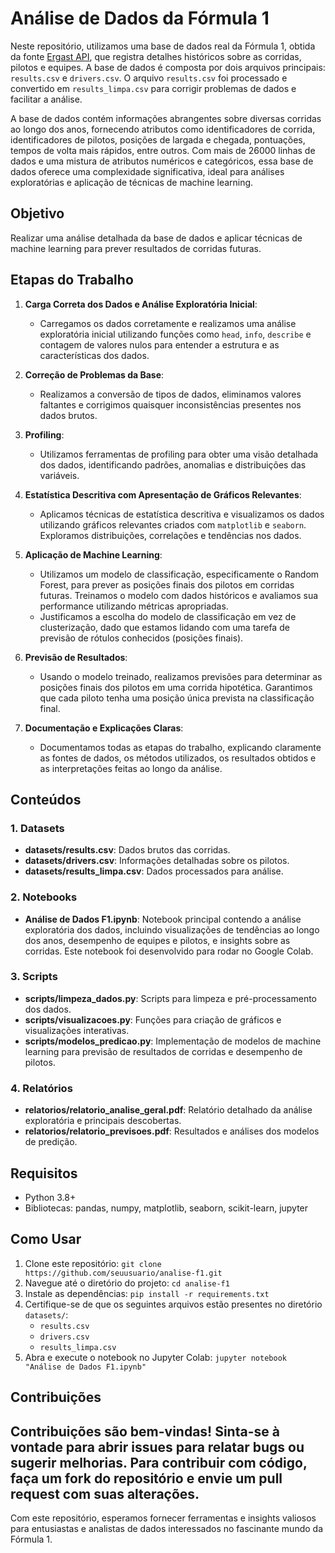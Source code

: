 # Análise de Dados da Fórmula 1

Neste repositório, utilizamos uma base de dados real da Fórmula 1, obtida da fonte [Ergast API](https://ergast.com/api/f1?limit=30&offset=60), que registra detalhes históricos sobre as corridas, pilotos e equipes. A base de dados é composta por dois arquivos principais: `results.csv` e `drivers.csv`. O arquivo `results.csv` foi processado e convertido em `results_limpa.csv` para corrigir problemas de dados e facilitar a análise.

A base de dados contém informações abrangentes sobre diversas corridas ao longo dos anos, fornecendo atributos como identificadores de corrida, identificadores de pilotos, posições de largada e chegada, pontuações, tempos de volta mais rápidos, entre outros. Com mais de 26000 linhas de dados e uma mistura de atributos numéricos e categóricos, essa base de dados oferece uma complexidade significativa, ideal para análises exploratórias e aplicação de técnicas de machine learning.

## Objetivo

Realizar uma análise detalhada da base de dados e aplicar técnicas de machine learning para prever resultados de corridas futuras.

## Etapas do Trabalho

1. **Carga Correta dos Dados e Análise Exploratória Inicial**:
   - Carregamos os dados corretamente e realizamos uma análise exploratória inicial utilizando funções como `head`, `info`, `describe` e contagem de valores nulos para entender a estrutura e as características dos dados.

2. **Correção de Problemas da Base**:
   - Realizamos a conversão de tipos de dados, eliminamos valores faltantes e corrigimos quaisquer inconsistências presentes nos dados brutos.

3. **Profiling**:
   - Utilizamos ferramentas de profiling para obter uma visão detalhada dos dados, identificando padrões, anomalias e distribuições das variáveis.

4. **Estatística Descritiva com Apresentação de Gráficos Relevantes**:
   - Aplicamos técnicas de estatística descritiva e visualizamos os dados utilizando gráficos relevantes criados com `matplotlib` e `seaborn`. Exploramos distribuições, correlações e tendências nos dados.

5. **Aplicação de Machine Learning**:
   - Utilizamos um modelo de classificação, especificamente o Random Forest, para prever as posições finais dos pilotos em corridas futuras. Treinamos o modelo com dados históricos e avaliamos sua performance utilizando métricas apropriadas.
   - Justificamos a escolha do modelo de classificação em vez de clusterização, dado que estamos lidando com uma tarefa de previsão de rótulos conhecidos (posições finais).

6. **Previsão de Resultados**:
   - Usando o modelo treinado, realizamos previsões para determinar as posições finais dos pilotos em uma corrida hipotética. Garantimos que cada piloto tenha uma posição única prevista na classificação final.

7. **Documentação e Explicações Claras**:
   - Documentamos todas as etapas do trabalho, explicando claramente as fontes de dados, os métodos utilizados, os resultados obtidos e as interpretações feitas ao longo da análise.

## Conteúdos

### 1. Datasets
- **datasets/results.csv**: Dados brutos das corridas.
- **datasets/drivers.csv**: Informações detalhadas sobre os pilotos.
- **datasets/results_limpa.csv**: Dados processados para análise.

### 2. Notebooks
- **Análise de Dados F1.ipynb**: Notebook principal contendo a análise exploratória dos dados, incluindo visualizações de tendências ao longo dos anos, desempenho de equipes e pilotos, e insights sobre as corridas. Este notebook foi desenvolvido para rodar no Google Colab.

### 3. Scripts
- **scripts/limpeza_dados.py**: Scripts para limpeza e pré-processamento dos dados.
- **scripts/visualizacoes.py**: Funções para criação de gráficos e visualizações interativas.
- **scripts/modelos_predicao.py**: Implementação de modelos de machine learning para previsão de resultados de corridas e desempenho de pilotos.

### 4. Relatórios
- **relatorios/relatorio_analise_geral.pdf**: Relatório detalhado da análise exploratória e principais descobertas.
- **relatorios/relatorio_previsoes.pdf**: Resultados e análises dos modelos de predição.

## Requisitos
- Python 3.8+
- Bibliotecas: pandas, numpy, matplotlib, seaborn, scikit-learn, jupyter

## Como Usar
1. Clone este repositório: `git clone https://github.com/seuusuario/analise-f1.git`
2. Navegue até o diretório do projeto: `cd analise-f1`
3. Instale as dependências: `pip install -r requirements.txt`
4. Certifique-se de que os seguintes arquivos estão presentes no diretório `datasets/`:
   - `results.csv`
   - `drivers.csv`
   - `results_limpa.csv`
5. Abra e execute o notebook no Jupyter Colab: `jupyter notebook "Análise de Dados F1.ipynb"`

## Contribuições
Contribuições são bem-vindas! Sinta-se à vontade para abrir issues para relatar bugs ou sugerir melhorias. Para contribuir com código, faça um fork do repositório e envie um pull request com suas alterações.
---

Com este repositório, esperamos fornecer ferramentas e insights valiosos para entusiastas e analistas de dados interessados no fascinante mundo da Fórmula 1.
